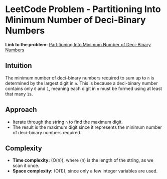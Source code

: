 # LeetCode Problem - Partitioning Into Minimum Number of Deci-Binary Numbers

**Link to the problem:** [Partitioning Into Minimum Number of Deci-Binary Numbers](https://leetcode.com/problems/partitioning-into-minimum-number-of-deci-binary-numbers/)

## Intuition
The minimum number of deci-binary numbers required to sum up to `n` is determined by the largest digit in `n`. This is because a deci-binary number contains only `0` and `1`, meaning each digit in `n` must be formed using at least that many `1`s.

## Approach
- Iterate through the string `n` to find the maximum digit.  
- The result is the maximum digit since it represents the minimum number of deci-binary numbers required.

## Complexity
- **Time complexity:** \(O(n)\), where \(n\) is the length of the string, as we scan it once.  
- **Space complexity:** \(O(1)\), since only a few integer variables are used.  
